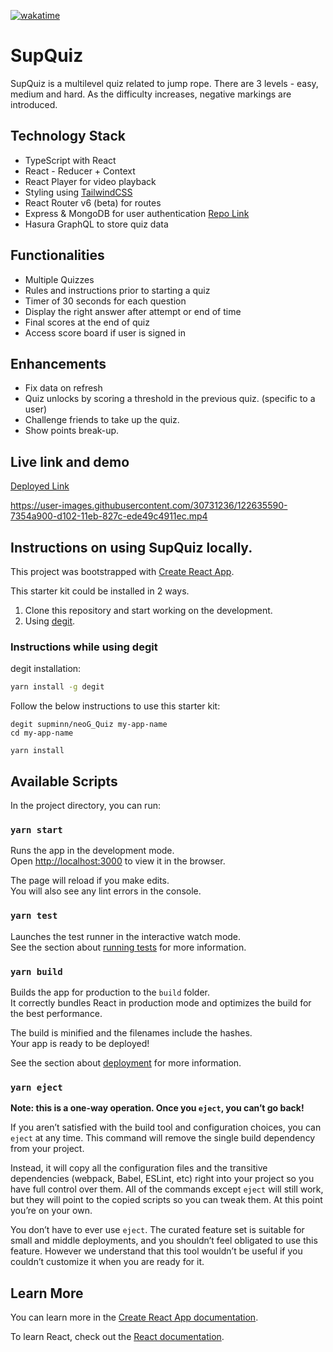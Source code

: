 [![wakatime](https://wakatime.com/badge/github/supminn/neoG_Quiz.svg)](https://wakatime.com/badge/github/supminn/neoG_Quiz)

# SupQuiz

SupQuiz is a multilevel quiz related to jump rope. There are 3 levels - easy, medium and hard. As the difficulty increases, negative markings are introduced.

## Technology Stack
- TypeScript with React
- React - Reducer + Context
- React Player for video playback
- Styling using [TailwindCSS](https://tailwindcss.com/)
- React Router v6 (beta) for routes
- Express & MongoDB for user authentication [Repo Link](https://github.com/supminn/neoG_Backend/)
- Hasura GraphQL to store quiz data

## Functionalities
- Multiple Quizzes
- Rules and instructions prior to starting a quiz
- Timer of 30 seconds for each question
- Display the right answer after attempt or end of time
- Final scores at the end of quiz
- Access score board if user is signed in

## Enhancements
* Fix data on refresh
* Quiz unlocks by scoring a threshold in the previous quiz. (specific to a user)
* Challenge friends to take up the quiz.
* Show points break-up.

## Live link and demo
[Deployed Link](https://deploy-preview-1--supquiz.netlify.app/)

https://user-images.githubusercontent.com/30731236/122635590-7354a900-d102-11eb-827c-ede49c4911ec.mp4

## Instructions on using SupQuiz locally.

This project was bootstrapped with [Create React App](https://github.com/facebook/create-react-app).

This starter kit could be installed in 2 ways.

1. Clone this repository and start working on the development.
2. Using [degit](https://github.com/Rich-Harris/degit).

### Instructions while using degit

degit installation:

```bash
yarn install -g degit
```

Follow the below instructions to use this starter kit:

```
degit supminn/neoG_Quiz my-app-name
cd my-app-name

yarn install
```
## Available Scripts

In the project directory, you can run:

### `yarn start`

Runs the app in the development mode.\
Open [http://localhost:3000](http://localhost:3000) to view it in the browser.

The page will reload if you make edits.\
You will also see any lint errors in the console.

### `yarn test`

Launches the test runner in the interactive watch mode.\
See the section about [running tests](https://facebook.github.io/create-react-app/docs/running-tests) for more information.

### `yarn build`

Builds the app for production to the `build` folder.\
It correctly bundles React in production mode and optimizes the build for the best performance.

The build is minified and the filenames include the hashes.\
Your app is ready to be deployed!

See the section about [deployment](https://facebook.github.io/create-react-app/docs/deployment) for more information.

### `yarn eject`

**Note: this is a one-way operation. Once you `eject`, you can’t go back!**

If you aren’t satisfied with the build tool and configuration choices, you can `eject` at any time. This command will remove the single build dependency from your project.

Instead, it will copy all the configuration files and the transitive dependencies (webpack, Babel, ESLint, etc) right into your project so you have full control over them. All of the commands except `eject` will still work, but they will point to the copied scripts so you can tweak them. At this point you’re on your own.

You don’t have to ever use `eject`. The curated feature set is suitable for small and middle deployments, and you shouldn’t feel obligated to use this feature. However we understand that this tool wouldn’t be useful if you couldn’t customize it when you are ready for it.

## Learn More

You can learn more in the [Create React App documentation](https://facebook.github.io/create-react-app/docs/getting-started).

To learn React, check out the [React documentation](https://reactjs.org/).
